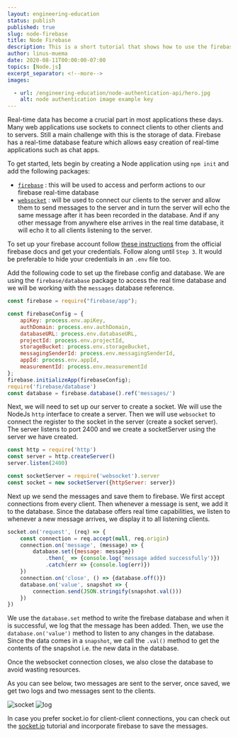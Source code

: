 ```yaml
---
layout: engineering-education
status: publish
published: true
slug: node-firebase
title: Node Firebase
description: This is a short tutorial that shows how to use the firebase real-time database to store and listen to changes in the database and sending them to listening to clients in real time.
author: linus-muema
date: 2020-08-11T00:00:00-07:00
topics: [Node.js]
excerpt_separator: <!--more-->
images:

  - url: /engineering-education/node-authentication-api/hero.jpg
    alt: node authentication image example key
---
```

Real-time data has become a crucial part in most applications these days. Many web applications use sockets to connect clients to other clients and to servers. Still a main challenge with this is the storage of data. Firebase has a real-time database feature which allows easy creation of real-time applications such as chat apps.
<!--more-->

To get started, lets begin by creating a Node application using `npm init` and add the following packages:
* [`firebase`](https://www.npmjs.com/package/firebase) : this will be used to access and perform actions to our firebase real-time database
* [`websocket`](https://www.npmjs.com/package/websocket) : will be used to connect our clients to the server and allow them to send messages to the server and in turn the server will echo the same message after it has been recorded in the database. And if any other message from anywhere else arrives in the real time database, it will echo it to all clients listening to the server.

To set up your firebase account follow [these instructions](https://firebase.google.com/docs/web/setup) from the official firebase docs and get your credentials. Follow along until `Step 3`. It would be preferable to hide your credentials in an `.env` file too.

Add the following code to set up the firebase config and database. We are using the `firebase/database` package to access the real time database and we will be working with the `messages` database reference.

```javascript
const firebase = require("firebase/app");

const firebaseConfig = {
    apiKey: process.env.apiKey,
    authDomain: process.env.authDomain,
    databaseURL: process.env.databaseURL,
    projectId: process.env.projectId,
    storageBucket: process.env.storageBucket,
    messagingSenderId: process.env.messagingSenderId,
    appId: process.env.appId,
    measurementId: process.env.measurementId
};
firebase.initializeApp(firebaseConfig);
require('firebase/database')
const database = firebase.database().ref('messages/')
```

Next, we will need to set up our server to create a socket. We will use the NodeJs `http` interface to create a server. Then we will use `websocket` to connect the register to the socket in the server (create a socket server). The server listens to port 2400 and we create a socketServer using the server we have created.

```javascript
const http = require('http')
const server = http.createServer()
server.listen(2400)

const socketServer = require('websocket').server
const socket = new socketServer({httpServer: server})
```

Next up we send the messages and save them to firebase. We first accept connections from every client. Then whenever a message is sent, we add it to the database. Since the database offers real time capabilities, we listen to whenever a new message arrives, we display it to all listening clients.

```javascript
socket.on('request', (req) => {
    const connection = req.accept(null, req.origin)
    connection.on('message', (message) => {
        database.set({message: message})
            .then(_ => {console.log('message added successfully')})
            .catch(err => {console.log(err)})
    })
    connection.on('close', () => {database.off()})
    database.on('value', snapshot => {
        connection.send(JSON.stringify(snapshot.val()))
    })
})
```

We use the `database.set` method to write the firebase database and when it is successful, we log that the message has been added. Then, we use the `database.on('value')` method to listen to any changes in the database. Since the data comes in a `snapshot`, we call the `.val()` method to get the contents of the snapshot i.e. the new data in the database.

Once the websocket connection closes, we also close the database to avoid wasting resources.

As you can see below, two messages are sent to the server, once saved, we get two logs and two messages sent to the clients.

![socket](/engineering-education/node-firebase/socket.jpg)
![log](/engineering-education/node-firebase/log.jpg)

In case you prefer socket.io for client-client connections, you can check out the [socket.io](https://www.section.io/engineering-education/understanding-socket/) tutorial and incorporate firebase to save the messages.
